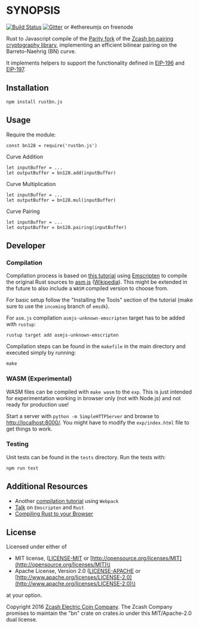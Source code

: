 # SYNOPSIS

[![Build Status](https://img.shields.io/travis/ethereumjs/rustbn.js.svg?branch=master&style=flat-square)](https://travis-ci.org/ethereumjs/rustbn.js) [![Gitter](https://img.shields.io/gitter/room/ethereum/ethereumjs-lib.svg?style=flat-square)](https://gitter.im/ethereum/ethereumjs-lib) or \#ethereumjs on freenode

Rust to Javascript compile of the [Parity fork](https://github.com/paritytech/bn) of the [Zcash bn pairing cryptography library](https://github.com/zcash/bn), implementing an efficient bilinear pairing on the Barreto-Naehrig \(BN\) curve.

It implements helpers to support the functionality defined in [EIP-196](https://eips.ethereum.org/EIPS/eip-196) and [EIP-197](https://eips.ethereum.org/EIPS/eip-197).

## Installation

`npm install rustbn.js`

## Usage

Require the module:

```text
const bn128 = require('rustbn.js')
```

Curve Addition

```text
let inputBuffer = ...
let outputBuffer = bn128.add(inputBuffer)
```

Curve Multiplication

```text
let inputBuffer = ...
let outputBuffer = bn128.mul(inputBuffer)
```

Curve Pairing

```text
let inputBuffer = ...
let outputBuffer = bn128.pairing(inputBuffer)
```

## Developer

### Compilation

Compilation process is based on [this tutorial](http://asquera.de/blog/2017-04-10/the-path-to-rust-on-the-web/) using [Emscripten](http://kripken.github.io/emscripten-site/) to compile the original Rust sources to [asm.js](http://asmjs.org/) \([Wikipedia](https://en.wikipedia.org/wiki/Asm.js)\). This might be extended in the future to also include a `WASM` compiled version to choose from.

For basic setup follow the "Installing the Tools" section of the tutorial \(make sure to use the `incoming` branch of `emsdk`\).

For `asm.js` compilation `asmjs-unknown-emscripten` target has to be added with `rustup`:

```text
rustup target add asmjs-unknown-emscripten
```

Compilation steps can be found in the `makefile` in the main directory and executed simply by running:

```text
make
```

### WASM \(Experimental\)

WASM files can be compiled with `make wasm` to the `exp`. This is just intended for experimentation working in browser only \(not with Node.js\) and not ready for production use!

Start a server with `python -m SimpleHTTPServer` and browse to [http://localhost:8000/](http://localhost:8000/). You might have to modify the `exp/index.html` file to get things to work.

### Testing

Unit tests can be found in the `tests` directory. Run the tests with:

```text
npm run test
```

## Additional Resources

* Another [compilation tutorial](https://medium.com/@ianjsikes/get-started-with-rust-webassembly-and-webpack-58d28e219635) using `Webpack`
* [Talk](https://rreverser.com/rust-javascript-interop/) on `Emscripten` and `Rust`
* [Compiling Rust to your Browser](https://www.hellorust.com/emscripten/)

## License

Licensed under either of

* MIT license, \([LICENSE-MIT](https://github.com/giulibar/Konect/tree/36adf0373135e1ba10f3740caa61d089557aa08e/node_modules/rustbn.js/LICENSE-MIT/README.md) or [http://opensource.org/licenses/MIT](http://opensource.org/licenses/MIT)\)
* Apache License, Version 2.0 \([LICENSE-APACHE](https://github.com/giulibar/Konect/tree/36adf0373135e1ba10f3740caa61d089557aa08e/node_modules/rustbn.js/LICENSE-APACHE/README.md) or [http://www.apache.org/licenses/LICENSE-2.0](http://www.apache.org/licenses/LICENSE-2.0)\)

at your option.

Copyright 2016 [Zcash Electric Coin Company](https://z.cash/). The Zcash Company promises to maintain the "bn" crate on crates.io under this MIT/Apache-2.0 dual license.

